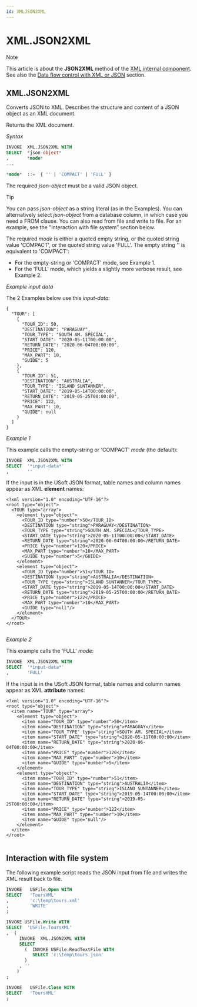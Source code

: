 ```yaml
---
id: XMLJSON2XML
---
```


# XML.JSON2XML



> [!NOTE]
> This article is about the **JSON2XML** method of the [XML internal component](/docs/Extensions/XML_internal_component).
> See also the [Data flow control with XML or JSON](/docs/Repositories/Data_flow_control_with_XML_or_JSON) section.

## **XML.JSON2XML**

Converts JSON to XML. Describes the structure and content of a JSON object as an XML document.

Returns the XML document.

*Syntax*

```sql
INVOKE  XML.JSON2XML WITH
SELECT  *json-object*
,       *mode*
...

*mode*  ::=  { '' | 'COMPACT' | 'FULL' }


```

The required *json-object* must be a valid JSON object.

> [!TIP]
> You can pass *json-object* as a string literal (as in the Examples).
> You can alternatively select *json-object* from a database column, in which case you need a FROM clause.
> You can also read from file and write to file. For an example, see the "Interaction with file system” section below.

The required *mode* is either a quoted empty string, or the quoted string value 'COMPACT', or the quoted string value 'FULL'. The empty string '' is equivalent to 'COMPACT':

- For the empty-string or 'COMPACT' mode, see Example 1.
- For the 'FULL' mode, which yields a slightly more verbose result, see Example 2.

*Example input data*

The 2 Examples below use this *input-data:*

```language-json
{
  "TOUR": [
    {
      "TOUR_ID": 50,
      "DESTINATION": "PARAGUAY",
      "TOUR_TYPE": "SOUTH AM. SPECIAL",
      "START_DATE": "2020-05-11T00:00:00",
      "RETURN_DATE": "2020-06-04T00:00:00",
      "PRICE": 120,
      "MAX_PART": 10,
      "GUIDE": 5
    },
    {
      "TOUR_ID": 51,
      "DESTINATION": "AUSTRALIA",
      "TOUR_TYPE": "ISLAND SUNTANNER",
      "START_DATE": "2019-05-14T00:00:00",
      "RETURN_DATE": "2019-05-25T00:00:00",
      "PRICE": 122,
      "MAX_PART": 10,
      "GUIDE": null
    }
  ]
}
```

*Example 1*

This example calls the empty-string or 'COMPACT' *mode* (the default):

```sql
INVOKE  XML.JSON2XML WITH
SELECT  '*input-data*'
,       ''
```

If the input is in the USoft JSON format, table names and column names appear as XML **element** names:

```language-xml
<?xml version="1.0" encoding="UTF-16"?>
<root type="object">
  <TOUR type="array">
    <element type="object">
      <TOUR_ID type="number">50</TOUR_ID>
      <DESTINATION type="string">PARAGUAY</DESTINATION>
      <TOUR_TYPE type="string">SOUTH AM. SPECIAL</TOUR_TYPE>
      <START_DATE type="string">2020-05-11T00:00:00</START_DATE>
      <RETURN_DATE type="string">2020-06-04T00:00:00</RETURN_DATE>
      <PRICE type="number">120</PRICE>
      <MAX_PART type="number">10</MAX_PART>
      <GUIDE type="number">5</GUIDE>
    </element>
    <element type="object">
      <TOUR_ID type="number">51</TOUR_ID>
      <DESTINATION type="string">AUSTRALIA</DESTINATION>
      <TOUR_TYPE type="string">ISLAND SUNTANNER</TOUR_TYPE>
      <START_DATE type="string">2019-05-14T00:00:00</START_DATE>
      <RETURN_DATE type="string">2019-05-25T00:00:00</RETURN_DATE>
      <PRICE type="number">122</PRICE>
      <MAX_PART type="number">10</MAX_PART>
      <GUIDE type="null"/>
    </element>
  </TOUR>
</root>


```

*Example 2*

This example calls the 'FULL' *mode*:

```sql
INVOKE  XML.JSON2XML WITH
SELECT  '*input-data*'
,       'FULL'
```

If the input is in the USoft JSON format, table names and column names appear as XML **attribute** names:

```language-xml
<?xml version="1.0" encoding="UTF-16"?>
<root type="object">
  <item name="TOUR" type="array">
    <element type="object">
      <item name="TOUR_ID" type="number">50</item>
      <item name="DESTINATION" type="string">PARAGUAY</item>
      <item name="TOUR_TYPE" type="string">SOUTH AM. SPECIAL</item>
      <item name="START_DATE" type="string">2020-05-11T00:00:00</item>
      <item name="RETURN_DATE" type="string">2020-06-04T00:00:00</item>
      <item name="PRICE" type="number">120</item>
      <item name="MAX_PART" type="number">10</item>
      <item name="GUIDE" type="number">5</item>
    </element>
    <element type="object">
      <item name="TOUR_ID" type="number">51</item>
      <item name="DESTINATION" type="string">AUSTRALIA</item>
      <item name="TOUR_TYPE" type="string">ISLAND SUNTANNER</item>
      <item name="START_DATE" type="string">2019-05-14T00:00:00</item>
      <item name="RETURN_DATE" type="string">2019-05-25T00:00:00</item>
      <item name="PRICE" type="number">122</item>
      <item name="MAX_PART" type="number">10</item>
      <item name="GUIDE" type="null"/>
    </element>
  </item>
</root>


```

## Interaction with file system

The following example script reads the JSON input from file and writes the XML result back to file.

```sql
INVOKE   USFile.Open WITH 
SELECT   'ToursXML'
,        'c:\temp\tours.xml'
,        'WRITE'
;

INVOKE USFile.Write WITH
SELECT	'USFile.ToursXML'
,  (
     INVOKE  XML.JSON2XML WITH
     SELECT
       (  INVOKE USFile.ReadTextFile WITH
          SELECT 'c:\temp\tours.json' 
       )
     , '' 
    )
;

INVOKE   USFile.Close WITH 
SELECT   'ToursXML'
;
```

 